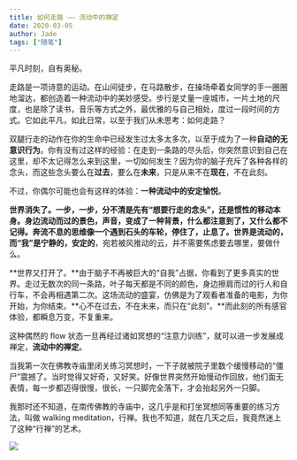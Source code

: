 ```yaml
---
title: 如何走路 —— 流动中的禅定
date: 2020-03-05
author: Jade
tags: ["随笔"]
---
```


平凡时刻，自有奥秘。

<!--more-->

走路是一项诗意的运动。在山间徒步，在马路散步，在操场牵着女同学的手一圈圈地溜达，都创造着一种流动中的美妙感受。步行是丈量一座城市，一片土地的尺度，也是除了读书，音乐等方式之外，最优雅的与自己相处，度过一段时间的方式。它如此平凡，如此日常，以至于我们从未思考：如何走路？

双腿行走的动作在你的生命中已经发生过太多太多次，以至于成为了一种**自动的无意识行为**。你有没有过这样的经验：在走到一条路的尽头后，你突然意识到自己在这里，却不太记得怎么来到这里，一切如何发生？因为你的脑子充斥了各种各样的念头，而这些念头要么在**过去**，要么在**未来**，只是从来不在**现在**，不在此刻。

不过，你偶尔可能也会有这样的体验：**一种流动中的安定愉悦**。

**世界消失了。**一步，一步，分不清是先有“想要行走的念头”，还是惯性的移动本身。身边流动而过的景色，声音，变成了一种背景，什么都注意到了，又什么都不记得。奔流不息的思维像一个遇到石头的车轮，停住了，止息了。世界是流动的，而“我”是**宁静的，安定的**，宛若被风推动的云，并不需要焦虑要去哪里，要做什么。

**世界又打开了。**由于脑子不再被巨大的“自我”占据，你看到了更多真实的世界。走过无数次的同一条路，叶子每天都是不同的颜色，身边擦肩而过的行人和自行车，不会再相遇第二次。这场流动的盛宴，仿佛是为了观看者准备的电影，为你开始，为你结束。**心不在过去，不在未来，而只在“此刻”。**而此刻的所有感官体验，都瞬息万变，不复重来。

这种偶然的 flow 状态一旦再经过诸如冥想的“注意力训练”，就可以进一步发展成禅定，**流动中的禅定**。

当我第一次在佛教寺庙里闭关练习冥想时，一下子就被院子里数个缓慢移动的“僵尸”震撼了。当时觉得又好奇，又好笑。好像世界突然开始慢动作回放，他们面无表情，每一步都迈得很慢，很长，一只脚完全落下，才会抬起另外一只脚。

我那时还不知道，在南传佛教的寺庙中，这几乎是和打坐冥想同等重要的练习方法，叫做 walking meditation，行禅。我也不知道，就在几天之后，我竟然迷上了这种“行禅”的艺术。

![](https://cosmosrepair-1257028016.cos.ap-beijing.myqcloud.com/701583389079_.pic_hd.jpg)